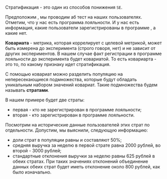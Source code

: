 Стратификация - это один из способов понижения `SE`.

Предположим , мы проводим аб тест на наших пользователях. Отметим, что у нас есть программа лояльности. И у нас есть информация, какие пользователи зарегистрированы в программе , а какие нет. 

**Ковариата** - метрика, которая коррелирует с целевой метрикой, может быть измерена до эксперимента (строго говоря, нет) и не зависит от других экспериментов. В нашем случае факт регистрации в программе лояльности до эксперимента будет ковариатой. То есть ковариарта - это то, по какому признаку идет стратификация. 

С помощью ковариат можно разделить популяцию на непересекающиеся подмножества, которые будут обладать уникальным набором значений ковариат. Такие подмножества будем называть **стратами**.

В нашем примере будет две страты:

- первая - кто не зарегистрирован в программе лояльности;
- вторая - кто зарегистрирован в программе лояльности.

Посмотрим на исторические данные пользователей этих страт по отдельности. Допустим, мы выяснили, следующую информацию:

- доли страт в популяции равны и составляют 50%;
- средняя выручка за неделю в первой страте равна 2000 рублей, во второй - 3000 рублей;
- стандартные отклонения выручки за неделю равны 625 рублей в обеих стратах. При таких значениях отклонений объединение данных обеих страт будет иметь отклонение около 800 рублей, как было изначально.
